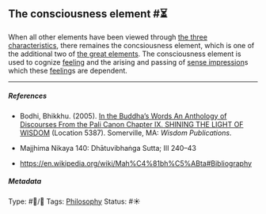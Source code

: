 ## The consciousness element  #⏳

When all other elements have been viewed through [the three characteristics](The%20three%20characteristics.md), there remaines the concsiousness element, which is one of the additional two of [the great elements](The%20great%20elements.md). The consciousness element is used to cognize [feeling](Feeling.md) and the arising and passing of [sense impression](Sense%20impression.md)s which these [feeling](Feeling.md)s are dependent.

---

##### References

* Bodhi, Bhikkhu. (2005). [In the Buddha’s Words An Anthology of Discourses From the Pali Canon Chapter IX. SHINING THE LIGHT OF WISDOM](In%20the%20Buddha%E2%80%99s%20Words%20An%20Anthology%20of%20Discourses%20From%20the%20Pali%20Canon%20Chapter%20IX.%20SHINING%20THE%20LIGHT%20OF%20WISDOM.md) (Location 5387). Somerville, MA: *Wisdom Publications*.

* Majjhima Nikaya 140: Dhātuvibhaṅga Sutta; III 240–43

* https://en.wikipedia.org/wiki/Mah%C4%81bh%C5%ABta#Bibliography

##### Metadata

Type: #🔵/🔵 
Tags: [Philosophy](Philosophy.md) 
Status: #☀️ 
